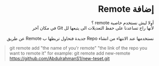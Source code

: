 ﻿# <div dir="rtl">إضافة  Remote</div>

<div dir="rtl">
 أولا ليش نستخدم خاصية remote ؟
<br> لأنها راح تساعدنا على حفظ التعديلات الى يتبعها لل Git في مكان آخر 
 </div>
 <br>
 <div dir="rtl">
نستخدمها عند الانتهاء من انشاء Repo جديدة فتحاول  تربطها ب Remote عن طريق 
 </div>
 
> git remote add "the name of you'r remote" "the link of the repo you want to remote it"
> for example:
> git remote add new-remote https://github.com/AbdulrahmanS1/new-teset.git


